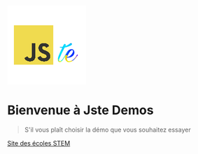 ![logo](../assets/img/logo.png)

# Bienvenue à Jste Demos

> S'il vous plaît choisir la démo que vous souhaitez essayer

[Site des écoles STEM](fr/STEM.html ':ignore')

